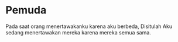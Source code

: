 # Pemuda
Pada saat orang menertawakanku karena aku berbeda, Disitulah Aku sedang menertawakan mereka karena mereka semua sama.
